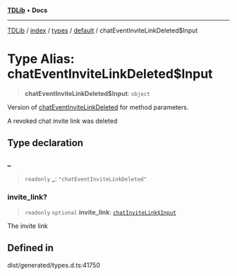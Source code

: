 [**TDLib**](../../../../../../README.md) • **Docs**

***

[TDLib](../../../../../../modules.md) / [index](../../../../../README.md) / [types](../../../README.md) / [default](../README.md) / chatEventInviteLinkDeleted$Input

# Type Alias: chatEventInviteLinkDeleted$Input

> **chatEventInviteLinkDeleted$Input**: `object`

Version of [chatEventInviteLinkDeleted](chatEventInviteLinkDeleted.md) for method parameters.

A revoked chat invite link was deleted

## Type declaration

### \_

> `readonly` **\_**: `"chatEventInviteLinkDeleted"`

### invite\_link?

> `readonly` `optional` **invite\_link**: [`chatInviteLink$Input`](chatInviteLink$Input.md)

The invite link

## Defined in

dist/generated/types.d.ts:41750
